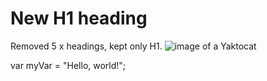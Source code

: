 # New H1 heading

Removed 5 x headings, kept only H1.
![image of a Yaktocat](https://octodex.github.com/images/yaktocat.png)

var myVar = "Hello, world!";
